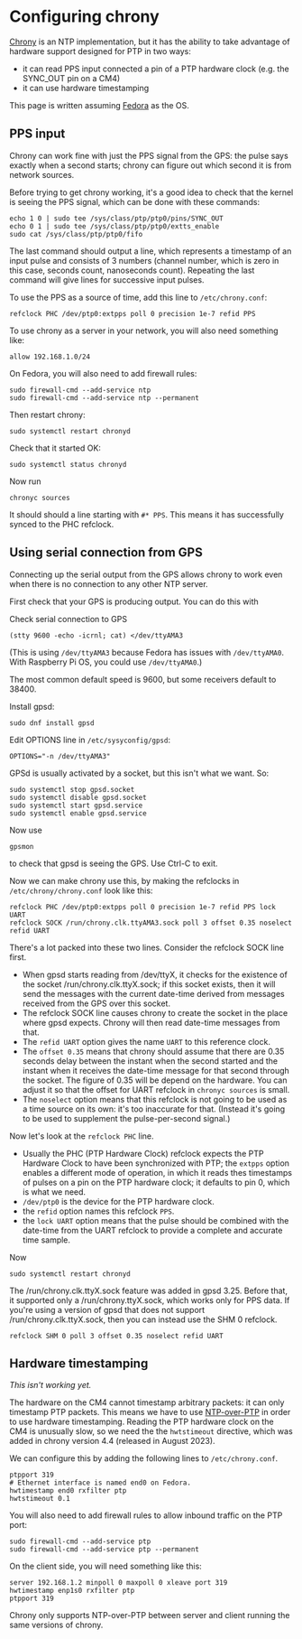 # Configuring chrony

[Chrony](https://chrony-project.org/) is an NTP implementation, but it has the ability to take advantage of hardware support designed for PTP in two ways:

- it can read PPS input connected a pin of a PTP hardware clock (e.g. the SYNC_OUT pin on a CM4)
- it can use hardware timestamping

This page is written assuming [Fedora](fedora.md) as the OS.

## PPS input

Chrony can work fine with just the PPS signal from the GPS: the pulse says exactly when a second starts; chrony can figure out which second it is from network sources.

Before trying to get chrony working, it's a good idea to check that the kernel is seeing the PPS signal, which can be done
with these commands:

```
echo 1 0 | sudo tee /sys/class/ptp/ptp0/pins/SYNC_OUT
echo 0 1 | sudo tee /sys/class/ptp/ptp0/extts_enable
sudo cat /sys/class/ptp/ptp0/fifo
```

The last command should output a line, which represents a timestamp of an input pulse and consists of 3 numbers (channel number, which is zero in this case, seconds count, nanoseconds count). Repeating the last command will give lines for successive input pulses.

To use the PPS as a source of time, add this line to `/etc/chrony.conf`:

```
refclock PHC /dev/ptp0:extpps poll 0 precision 1e-7 refid PPS
```

To use chrony as a server in your network, you will also need something like:

```
allow 192.168.1.0/24
```

On Fedora, you will also need to add firewall rules:

```
sudo firewall-cmd --add-service ntp
sudo firewall-cmd --add-service ntp --permanent
```

Then restart chrony:

```
sudo systemctl restart chronyd
```


Check that it started OK:

```
sudo systemctl status chronyd
```

Now run

```
chronyc sources
```

It should should a line starting with `#* PPS`. This means it has successfully synced to the PHC refclock.

## Using serial connection from GPS

Connecting up the serial output from the GPS allows chrony to work even when there is no connection to any other NTP server.

First check that your GPS is producing output. You can do this with

Check serial connection to GPS

```
(stty 9600 -echo -icrnl; cat) </dev/ttyAMA3
```

(This is using `/dev/ttyAMA3` because Fedora has issues with `/dev/ttyAMA0`. With Raspberry Pi OS, you could use `/dev/ttyAMA0`.)

The most common default speed is 9600, but some receivers default to 38400.

Install gpsd:

```
sudo dnf install gpsd
```

Edit OPTIONS line in `/etc/sysyconfig/gpsd`:

```
OPTIONS="-n /dev/ttyAMA3"
```

GPSd is usually activated by a socket, but this isn't what we want. So:

```
sudo systemctl stop gpsd.socket
sudo systemctl disable gpsd.socket
sudo systemctl start gpsd.service
sudo systemctl enable gpsd.service
```

Now use

```
gpsmon
```

to check that gpsd is seeing the GPS. Use Ctrl-C to exit.

Now we can make chrony use this, by making the refclocks in `/etc/chrony/chrony.conf` look like this:

```
refclock PHC /dev/ptp0:extpps poll 0 precision 1e-7 refid PPS lock UART
refclock SOCK /run/chrony.clk.ttyAMA3.sock poll 3 offset 0.35 noselect refid UART
```

There's a lot packed into these two lines. Consider the refclock SOCK line first.
 * When gpsd starts reading from /dev/ttyX, it checks for the existence of the socket /run/chrony.clk.ttyX.sock; if this socket exists, then it will send the messages with the current date-time derived from messages received from the GPS over this socket.
 * The refclock SOCK line causes chrony to create the socket in the place where gpsd expects. Chrony will then read date-time messages from that.
  * The `refid UART` option gives the name `UART` to this reference clock.
 * The `offset 0.35` means that chrony should assume that there are 0.35 seconds delay between the instant when the second started and the instant when it receives the date-time message for that second through the socket. The figure of 0.35 will be depend on the hardware. You can adjust it so that the offset for UART refclock in `chronyc sources` is small.
 * The `noselect` option means that this refclock is not going to be used as a time source on its own: it's too inaccurate for that. (Instead it's going to be used to supplement the pulse-per-second signal.)

Now let's look at the `refclock PHC` line.
 * Usually the PHC (PTP Hardware Clock) refclock expects the PTP Hardware Clock to have been synchronized with PTP; the `extpps` option enables a different mode of operation, in which it reads thes timestamps of pulses on a pin on the PTP hardware clock; it defaults to pin 0, which is what we need.
 * `/dev/ptp0` is the device for the PTP hardware clock.
 * the `refid` option names this refclock `PPS`.
 * the `lock UART` option means that the pulse should be combined with the date-time from the UART refclock to provide a complete and accurate time sample.

Now

```
sudo systemctl restart chronyd
```

The /run/chrony.clk.ttyX.sock feature was added in gpsd 3.25. Before that, it supported only a /run/chrony.ttyX.sock, which works only for PPS data. If you're using a version of gpsd that does not support /run/chrony.clk.ttyX.sock, then you can instead use the SHM 0 refclock.

```
refclock SHM 0 poll 3 offset 0.35 noselect refid UART
```

## Hardware timestamping

*This isn't working yet.*

The hardware on the CM4 cannot timestamp arbitrary packets: it can only timestamp PTP packets.
This means we have to use [NTP-over-PTP](https://datatracker.ietf.org/doc/draft-ietf-ntp-over-ptp/) in order to use hardware timestamping.
Reading the PTP hardware clock on the CM4 is unusually slow, so we need the
the `hwtstimeout` directive, which was added in chrony version 4.4 (released in August 2023).

We can configure this by adding the following lines to `/etc/chrony.conf`.

```
ptpport 319
# Ethernet interface is named end0 on Fedora.
hwtimestamp end0 rxfilter ptp
hwtstimeout 0.1
```

You will also need to add firewall rules to allow inbound traffic on the PTP port:

```
sudo firewall-cmd --add-service ptp
sudo firewall-cmd --add-service ptp --permanent
```

On the client side, you will need something like this:

```
server 192.168.1.2 minpoll 0 maxpoll 0 xleave port 319
hwtimestamp enp1s0 rxfilter ptp
ptpport 319
```

Chrony only supports NTP-over-PTP between server and client running the same versions of chrony.





